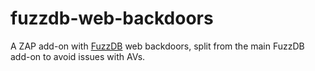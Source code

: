 fuzzdb-web-backdoors
====================

A ZAP add-on with [FuzzDB] web backdoors, split from the main FuzzDB add-on to avoid issues with AVs.

[FuzzDB]: https://github.com/fuzzdb-project/fuzzdb/